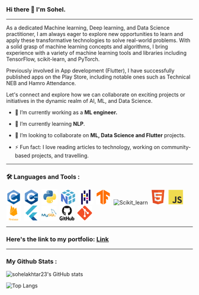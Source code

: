### Hi there 👋 I'm Sohel.
-----
As a dedicated Machine learning, Deep learning, and Data Science practitioner, I am always eager to explore new opportunities to learn and apply these transformative technologies to solve real-world problems. With a solid grasp of machine learning concepts and algorithms, I bring experience with a variety of machine learning tools and libraries including TensorFlow, scikit-learn, and PyTorch.

Previously involved in App development (Flutter), I have successfully published apps on the Play Store, including notable ones such as Technical NEB and Hamro Attendance.

Let's connect and explore how we can collaborate on exciting projects or initiatives in the dynamic realm of AI, ML, and Data Science.

- 🔭 I’m currently working as a **ML engineer.**
  
- 🌱 I’m currently learning **NLP**.
- 👯 I’m looking to collaborate on **ML, Data Science and Flutter** projects.
- ⚡ Fun fact: I love reading articles to technology, working on community-based projects, and travelling.

---

### :hammer_and_wrench: Languages and Tools :


<div>
  <img src="https://github.com/devicons/devicon/blob/master/icons/c/c-original.svg" title="C" alt="C" width="40" height="40"/>&nbsp;
  <img src="https://github.com/devicons/devicon/blob/master/icons/cplusplus/cplusplus-original.svg" title="C++" alt="Spring" width="40" height="40"/>&nbsp;
  <img src="https://github.com/devicons/devicon/blob/master/icons/python/python-original.svg" title="Python" alt="Python" width="43" height="42"/>&nbsp;
  <img src="https://github.com/devicons/devicon/blob/master/icons/numpy/numpy-original.svg" title="Numpy" alt="Numpy" width="40" height="40"/>&nbsp;
  <img src="https://github.com/devicons/devicon/blob/master/icons/pandas/pandas-original.svg" title="Pandas" alt="Pandas" width="40" height="40"/>&nbsp;
  <img src="https://github.com/devicons/devicon/blob/master/icons/tensorflow/tensorflow-original.svg" title="tensorflow" alt="tensorflow " width="40"height="40"/>&nbsp;
  <img src="https://upload.wikimedia.org/wikipedia/commons/0/05/Scikit_learn_logo_small.svg" title="Scikit_learn" alt="Scikit_learn" width="40" height="40"/>&nbsp;
  <img src="https://github.com/devicons/devicon/blob/master/icons/html5/html5-original.svg" title="HTML5" alt="HTML" width="40" height="40"/>&nbsp;
  <img src="https://github.com/devicons/devicon/blob/master/icons/javascript/javascript-original.svg" title="JavaScript" alt="JavaScript" width="40" height="40"/>&nbsp;
  <img src="https://github.com/devicons/devicon/blob/master/icons/firebase/firebase-plain-wordmark.svg" title="Firebase" alt="Firebase" width="40" height="40"/>&nbsp;
  <img src="https://github.com/devicons/devicon/blob/master/icons/flutter/flutter-original.svg" title="Flutter"  alt="Flutter" width="40" height="40"/>&nbsp;
  <img src="https://github.com/devicons/devicon/blob/master/icons/mysql/mysql-original-wordmark.svg" title="MySQL"  alt="MySQL" width="40" height="40"/>&nbsp;
  <img src="https://github.com/devicons/devicon/blob/master/icons/github/github-original-wordmark.svg" title="Github" alt="Github" width="40" height="40"/>&nbsp;
  <img src="https://github.com/devicons/devicon/blob/master/icons/git/git-original.svg" title="Git" alt="Git" width="40" height="40"/>&nbsp;
<!--   <img src="https://github.com/devicons/devicon/blob/master/icons/amazonwebservices/amazonwebservices-plain-wordmark.svg" title="AWS" alt="AWS" width="40" height="40"/>&nbsp; -->
<!--   <img src="https://github.com/devicons/devicon/blob/master/icons/git/git-original-wordmark.svg" title="Git" **alt="Git" width="40" height="40"/> -->
</div> <hr>

### Here's the link to my portfolio:  [Link](https://sites.google.com/view/sohel-akhtar)  <hr>

### My Github Stats : 

<!-- [![GitHub Streak](http://github-readme-streak-stats.herokuapp.com?user=sohelakhtar23&theme=dark&background=000000)](https://git.io/streak-stats) <br> -->

<img src="https://github-readme-stats.vercel.app/api?username=sohelakhtar23&show_icons=true&hide=&count_private=true&title_color=10b981&text_color=ffffff&icon_color=0891b2&bg_color=000000&hide_border=true&show_icons=true" alt="sohelakhtar23's GitHub stats" /><br>

![Top Langs](https://github-readme-stats.vercel.app/api/top-langs/?username=sohelakhtar23&layout=compact&theme=vision-friendly-dark)


<!-- [![Abhishek's github activity graph](https://github-readme-activity-graph.vercel.app/graph?username=sohelakhtar23&theme=github-compact)](https://github.com/sohelakhtar23/github-readme-activity-graph) -->

<!-- <img src="https://github-readme-stats.vercel.app/api/top-langs/?username=sohelakhtar23&langs_count=10&title_color=10b981&text_color=ffffff&icon_color=0891b2&bg_color=000000&hide_border=true&locale=en&custom_title=Top%20%Languages" alt="Top Languages" /> -->


<!--
**sohelakhtar23/sohelakhtar23** is a ✨ _special_ ✨ repository because its `README.md` (this file) appears on your GitHub profile.

Here are some ideas to get you started:

- 🔭 I’m currently working on ...
- 🌱 I’m currently learning ...
- 👯 I’m looking to collaborate on ...
- 🤔 I’m looking for help with ...
- 💬 Ask me about ...
- 📫 How to reach me: ...
- 😄 Pronouns: ...
- ⚡ Fun fact: ...
-->
